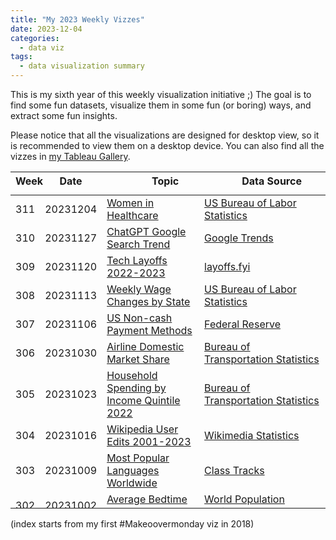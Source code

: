 ```yaml
---
title: "My 2023 Weekly Vizzes"
date: 2023-12-04
categories:
  - data viz
tags:
  - data visualization summary
---
```


This is my sixth year of this weekly visualization initiative ;) The goal is to find some fun datasets, visualize them in some fun (or boring) ways, and extract some fun insights.  

Please notice that all the visualizations are designed for desktop view, so it is recommended to view them on a desktop device. You can also find all the vizzes in [my Tableau Gallery](https://public.tableau.com/profile/yu.dong#!/).  


<table>
<thead style="display:block;width:100%;">
<tr style="display:block;">
<th align="left" width="5%">Week</th>
<th width="15%">Date</th>
<th width="50%">Topic</th>
<th align="left" width="30%">Data Source</th>
</tr>
</thead>
<tbody style="display:block;height:500px;overflow:auto;width:100%;">
<tr>
<td align="left">311</td>
<td>20231204</td>
<td><a href="https://yudong-94.github.io/personal-website/data%20viz/WeeklyViz20231204">Women in Healthcare</a></td>
<td align="left"><a href="https://www.bls.gov/spotlight/2023/healthcare-occupations-in-2022/home.htm">US Bureau of Labor Statistics</a></td>
</tr>
<tr>
<td align="left">310</td>
<td>20231127</td>
<td><a href="https://yudong-94.github.io/personal-website/data%20viz/WeeklyViz20231127">ChatGPT Google Search Trend</a></td>
<td align="left"><a href="https://trends.google.com/trends/explore?geo=US&q=chatgpt&hl=en">Google Trends</a></td>
</tr>
<tr>
<td align="left">309</td>
<td>20231120</td>
<td><a href="https://yudong-94.github.io/personal-website/data%20viz/WeeklyViz20231120">Tech Layoffs 2022-2023</a></td>
<td align="left"><a href="https://layoffs.fyi/">layoffs.fyi</a></td>
</tr>
<tr>
<td align="left">308</td>
<td>20231113</td>
<td><a href="https://yudong-94.github.io/personal-website/data%20viz/WeeklyViz20231113">Weekly Wage Changes by State</a></td>
<td align="left"><a href="https://www.bls.gov/charts/county-employment-and-wages/percent-change-aww-by-state.htm">US Bureau of Labor Statistics</a></td>
</tr>
<tr>
<td align="left">307</td>
<td>20231106</td>
<td><a href="https://yudong-94.github.io/personal-website/data%20viz/WeeklyViz20231106">US Non-cash Payment Methods</a></td>
<td align="left"><a href="https://www.federalreserve.gov/paymentsystems/fr-payments-study.htm">Federal Reserve</a></td>
</tr>
<tr>
<td align="left">306</td>
<td>20231030</td>
<td><a href="https://yudong-94.github.io/personal-website/data%20viz/WeeklyViz20231030">Airline Domestic Market Share</a></td>
<td align="left"><a href="https://www.transtats.bts.gov/">Bureau of Transportation Statistics</a></td>
</tr>
<tr>
<td align="left">305</td>
<td>20231023</td>
<td><a href="https://yudong-94.github.io/personal-website/data%20viz/WeeklyViz20231023">Household Spending by Income Quintile 2022</a></td>
<td align="left"><a href="https://data.bts.gov/stories/s/u3wt-eyhe">Bureau of Transportation Statistics</a></td>
</tr>
<tr>
<td align="left">304</td>
<td>20231016</td>
<td><a href="https://yudong-94.github.io/personal-website/data%20viz/WeeklyViz20231016">Wikipedia User Edits 2001-2023</a></td>
<td align="left"><a href="https://stats.wikimedia.org/#/all-wikipedia-projects">Wikimedia Statistics</a></td>
</tr>
<tr>
<td align="left">303</td>
<td>20231009</td>
<td><a href="https://yudong-94.github.io/personal-website/data%20viz/WeeklyViz20231009">Most Popular Languages Worldwide</a></td>
<td align="left"><a href="https://myclasstracks.com/language-statistics/">Class Tracks</a></td>
</tr>
<tr>
<td align="left">302</td>
<td>20231002</td>
<td><a href="https://yudong-94.github.io/personal-website/data%20viz/WeeklyViz20231002">Average Bedtime by Country</a></td>
<td align="left"><a href="https://worldpopulationreview.com/country-rankings/average-bedtime-by-country">World Population Review</a></td>
</tr>
<tr>
<td align="left">301</td>
<td>20230925</td>
<td><a href="https://yudong-94.github.io/personal-website/data%20viz/WeeklyViz20230925">Bay Area Air Quality 2018-2023</a></td>
<td align="left"><a href="https://www.baaqmd.gov/about-air-quality/current-air-quality/air-monitoring-data/#/aqi-highs?date=2023-09-25&view=monthly">Bay Area Air Quality Management District</a></td>
</tr>
<tr>
<td align="left">300</td>
<td>20230918</td>
<td><a href="https://yudong-94.github.io/personal-website/data%20viz/WeeklyViz20230918">Worldwide Interest Rate</a></td>
<td align="left"><a href="https://tradingeconomics.com/country-list/interest-rate">Trading Economics</a></td>
</tr>
<tr>
<td align="left">299</td>
<td>20230911</td>
<td><a href="https://yudong-94.github.io/personal-website/data%20viz/WeeklyViz20230911">Cruise Passengers 2009-2027</a></td>
<td align="left"><a href="https://www.statista.com/statistics/385445/number-of-passengers-of-the-cruise-industry-worldwide/">Statista</a></td>
</tr>
<tr>
<td align="left">298</td>
<td>20230904</td>
<td><a href="https://yudong-94.github.io/personal-website/data%20viz/WeeklyViz20230904">U.S. Personal Savings Rate</a></td>
<td align="left"><a href="https://fred.stlouisfed.org/series/PSAVERT">FRED</a></td>
</tr>
<tr>
<td align="left">297</td>
<td>20230828</td>
<td><a href="https://yudong-94.github.io/personal-website/data%20viz/WeeklyViz20230828">U.S. Adults' View on Alcohol</a></td>
<td align="left"><a href="https://news.gallup.com/poll/509588/americans-view-moderate-drinking-unhealthy.aspx">Gallup</a></td>
</tr>
<tr>
<td align="left">296</td>
<td>20230821</td>
<td><a href="https://yudong-94.github.io/personal-website/data%20viz/WeeklyViz20230821">Energy Use Per Person 1965-2022</a></td>
<td align="left"><a href="https://ourworldindata.org/grapher/per-capita-energy-use">Our World In Data</a></td>
</tr>
<tr>
<td align="left">295</td>
<td>20230814</td>
<td><a href="https://yudong-94.github.io/personal-website/data%20viz/WeeklyViz20230814">S&P Companies Citing AI on Earning Calls</a></td>
<td align="left"><a href="https://insight.factset.com/highest-number-of-sp-500-companies-citing-ai-on-q1-earnings-calls-in-over-10-years">FactSet</a></td>
</tr>
<tr>
<td align="left">294</td>
<td>20230807</td>
<td><a href="https://yudong-94.github.io/personal-website/data%20viz/WeeklyViz20230807">Wage and Salary Employment Change 2021-31</a></td>
<td align="left"><a href="https://www.bls.gov/spotlight/2023/a-look-at-projected-employment-in-professional-scientific-and-technical-services-2021-31/home.htm">US Bureau of Labor Statistics</a></td>
</tr>
<tr>
<td align="left">293</td>
<td>20230731</td>
<td><a href="https://yudong-94.github.io/personal-website/data%20viz/WeeklyViz20230731">AI Exposure and Wage</a></td>
<td align="left"><a href="https://www.pewresearch.org/social-trends/2023/07/26/earnings-of-workers-with-more-or-less-exposure-to-ai/">Pew Research Center</a></td>
</tr>
<tr>
<td align="left">292</td>
<td>20230724</td>
<td><a href="https://yudong-94.github.io/personal-website/data%20viz/WeeklyViz20230724">Daily Box Office 2019-2023/07</a></td>
<td align="left"><a href="https://www.boxofficemojo.com/daily/2023/?view=year">BoxOfficeMojo.com</a></td>
</tr>
<tr>
<td align="left">291</td>
<td>20230717</td>
<td><a href="https://yudong-94.github.io/personal-website/data%20viz/WeeklyViz20230717">Recovery of Bay Area Weekday Transit Ridership</a></td>
<td align="left"><a href="http://www.bayareaeconomy.org/bay-area-bridge-crossings-monthly-tracker/">Bay Area Council Economic Institute</a></td>
</tr>
<tr>
<td align="left">290</td>
<td>20230710</td>
<td><a href="https://yudong-94.github.io/personal-website/data%20viz/WeeklyViz20230710">Attitudes Towards AI-based Text Generation</a></td>
<td align="left"><a href="https://today.yougov.com/topics/technology/articles-reports/2023/02/01/what-americans-think-about-chatgpt-and-ai-text">YouGov</a></td>
</tr>
<tr>
<td align="left">289</td>
<td>20230703</td>
<td><a href="https://yudong-94.github.io/personal-website/data%20viz/WeeklyViz20230703">Favorite Social Media among US Teens</a></td>
<td align="left"><a href="https://www.pewresearch.org/internet/2022/08/10/teens-social-media-and-technology-2022/">Pew Research Center</a></td>
</tr>
<tr>
<td align="left">288</td>
<td>20230626</td>
<td><a href="https://yudong-94.github.io/personal-website/data%20viz/WeeklyViz20230626">Students Reading For Fun</a></td>
<td align="left"><a href="https://www.nationsreportcard.gov/highlights/ltt/2023/">The Nation's Report Card</a></td>
</tr>
<tr>
<td align="left">287</td>
<td>20230619</td>
<td><a href="https://yudong-94.github.io/personal-website/data%20viz/WeeklyViz20230619">The Most Used Language On The Internet</a></td>
<td align="left"><a href="https://restofworld.org/2023/internet-most-used-languages/">Rest of World</a></td>
</tr>
<tr>
<td align="left">286</td>
<td>20230612</td>
<td><a href="https://yudong-94.github.io/personal-website/data%20viz/WeeklyViz20230612">US Air Travellers 2019-2023</a></td>
<td align="left"><a href="https://www.tsa.gov/travel/passenger-volumes">TSA</a></td>
</tr>
<tr>
<td align="left">285</td>
<td>20230605</td>
<td><a href="https://yudong-94.github.io/personal-website/data%20viz/WeeklyViz20230605">Cities with the Best Work-Life Balance 2022</a></td>
<td align="left"><a href="https://www.getkisi.com/work-life-balance-2022#table">kisi</a></td>
</tr>
<tr>
<td align="left">284</td>
<td>20230529</td>
<td><a href="https://yudong-94.github.io/personal-website/data%20viz/WeeklyViz20230529">US Employment Occupation Distribution</a></td>
<td align="left"><a href="https://www.bls.gov/news.release/forbrn.htm">U.S. Bureau of Labor Statistics</a></td>
</tr>
<tr>
<td align="left">283</td>
<td>20230522</td>
<td><a href="https://yudong-94.github.io/personal-website/data%20viz/WeeklyViz20230522">Stress Levels at Work</a></td>
<td align="left"><a href="https://www.apa.org/pubs/reports/work-well-being/compounding-pressure-2021">American Psychological Association</a></td>
</tr>
<tr>
<td align="left">282</td>
<td>20230515</td>
<td><a href="https://yudong-94.github.io/personal-website/data%20viz/WeeklyViz20230515">Zelda Main Series Sales</a></td>
<td align="left"><a href="https://vgsales.fandom.com/wiki/The_Legend_of_Zelda">Fandom</a></td>
</tr>
<tr>
<td align="left">281</td>
<td>20230508</td>
<td><a href="https://yudong-94.github.io/personal-website/data%20viz/WeeklyViz20230508">Global Personal Luxury Goods Market</a></td>
<td align="left"><a href="https://www.bain.com/insights/renaissance-in-uncertainty-luxury-builds-on-its-rebound/">Bain & Company</a></td>
</tr>
<tr>
<td align="left">280</td>
<td>20230501</td>
<td><a href="https://yudong-94.github.io/personal-website/data%20viz/WeeklyViz20230501">First Republic Bank Failure</a></td>
<td align="left"><a href="https://finance.yahoo.com/quote/FRC/history">Yahoo Finance</a></td>
</tr>
<tr>
<td align="left">279</td>
<td>20230424</td>
<td><a href="https://yudong-94.github.io/personal-website/data%20viz/WeeklyViz20230424">Top US Credit Cards Issuers</a></td>
<td align="left"><a href="https://wallethub.com/edu/cc/market-share-by-credit-card-issuer/25530">wallethub</a></td>
</tr>
<tr>
<td align="left">278</td>
<td>20230417</td>
<td><a href="https://yudong-94.github.io/personal-website/data%20viz/WeeklyViz20230417">Retirement Ages Around the World</a></td>
<td align="left"><a href="https://stats.oecd.org/Index.aspx?QueryId=111940">OECD</a></td>
</tr>
<tr>
<td align="left">277</td>
<td>20230410</td>
<td><a href="https://yudong-94.github.io/personal-website/data%20viz/WeeklyViz20230410">AI Capabilities Embedded in Businesses</a></td>
<td align="left"><a href="https://aiindex.stanford.edu/report/">Stanford University</a></td>
</tr>
<tr>
<td align="left">276</td>
<td>20230403</td>
<td><a href="https://yudong-94.github.io/personal-website/data%20viz/WeeklyViz20230403">Do Millennials Own or Rent Home</a></td>
<td align="left"><a href="https://www.rentcafe.com/blog/rental-market/market-snapshots/millennials-switch-renter-to-owner-majority/">Rentcafe</a></td>
</tr>
<tr>
<td align="left">275</td>
<td>20230327</td>
<td><a href="https://yudong-94.github.io/personal-website/data%20viz/WeeklyViz20230327">Attitudes Towards AI</a></td>
<td align="left"><a href="https://www.pewresearch.org/internet/2022/03/17/how-americans-think-about-artificial-intelligence/">Pew Research Center</a></td>
</tr>
<tr>
<td align="left">274</td>
<td>20230320</td>
<td><a href="https://yudong-94.github.io/personal-website/data%20viz/WeeklyViz20230320">Credit Suisse vs. UBS Stock Price</a></td>
<td align="left"><a href="https://finance.yahoo.com/quote/UBS/history?period1=1325376000&period2=1679270400&interval=1d&filter=history&frequency=1d&includeAdjustedClose=true">Yahoo Finance</a></td>
</tr>
<tr>
<td align="left">273</td>
<td>20230313</td>
<td><a href="https://yudong-94.github.io/personal-website/data%20viz/WeeklyViz20230313">Global PE/VC Funding Round Investments 2022</a></td>
<td align="left"><a href="https://www.spglobal.com/marketintelligence/en/news-insights/latest-news-headlines/global-venture-capital-deal-value-falls-66-7-yoy-in-december-2022-73826071">S&P Global</a></td>
</tr>
<tr>
<td align="left">272</td>
<td>20230306</td>
<td><a href="https://yudong-94.github.io/personal-website/data%20viz/WeeklyViz20230306">US Top 10 Metro Office Occupancy Rate</a></td>
<td align="left"><a href="https://www.kastle.com/safety-wellness/getting-america-back-to-work-occupancy-by-day-of-week/">Kastle Systems</a></td>
</tr>
<tr>
<td align="left">271</td>
<td>20230227</td>
<td><a href="https://yudong-94.github.io/personal-website/data%20viz/WeeklyViz20230227">San Francisco Weekly Precipitation</a></td>
<td align="left"><a href="https://www.ncdc.noaa.gov/cdo-web/search">NOAA(National Oceanic and Atmospheric Administration)</a></td>
</tr>
<tr>
<td align="left">270</td>
<td>20230220</td>
<td><a href="https://yudong-94.github.io/personal-website/data%20viz/WeeklyViz20230220">American's Trust in Mass Media is Declining Over Time</a></td>
<td align="left"><a href="https://news.gallup.com/poll/403166/americans-trust-media-remains-near-record-low.aspx">Gallup</a></td>
</tr>
<tr>
<td align="left">269</td>
<td>20230213</td>
<td><a href="https://yudong-94.github.io/personal-website/data%20viz/WeeklyViz20230213">US Search Engine Market Share Top 10</a></td>
<td align="left"><a href="https://gs.statcounter.com/search-engine-market-share/all/united-states-of-america/#monthly-200901-202301">statcounter</a></td>
</tr>
<tr>
<td align="left">268</td>
<td>20230206</td>
<td><a href="https://yudong-94.github.io/personal-website/data%20viz/WeeklyViz20230206">Which Country Gets the Most Paid Vacation Days</a></td>
<td align="left"><a href="https://resume.io/blog/which-country-gets-the-most-paid-vacation-days">resume.io</a></td>
</tr>
<tr>
<td align="left">267</td>
<td>20230130</td>
<td><a href="https://yudong-94.github.io/personal-website/data%20viz/WeeklyViz20230130">EB Green Card Waiting Time for Mainland China Applicants</a></td>
<td align="left"><a href="https://www.jackson-hertogs.com/us-immigration/visa-bulletin-and-quota-movement-2/employment-based-quota-bulletin-movement/">Jackson &  Hertogs</a></td>
</tr>
<tr>
<td align="left">266</td>
<td>20230123</td>
<td><a href="https://yudong-94.github.io/personal-website/data%20viz/WeeklyViz20230123">Spring Festival Travel Rush</a></td>
<td align="left"><a href="https://qianxi.baidu.com/#/">Baidu Qianxi</a></td>
</tr>
<tr>
<td align="left">264</td>
<td>20230116</td>
<td><a href="https://yudong-94.github.io/personal-website/data%20viz/WeeklyViz20230116">US Interstate Migration Pattern 2013-2022</a></td>
<td align="left"><a href="https://www.atlasvanlines.com/resources/migration-patterns">the United Nations</a></td>
</tr>
<tr>
<td align="left">263</td>
<td>20230109</td>
<td><a href="https://yudong-94.github.io/personal-website/data%20viz/WeeklyViz20230109">Population Projection China vs. India</a></td>
<td align="left"><a href="https://population.un.org/dataportal/data/indicators/70/locations/156,356/start/1990/end/2100/line/linetimeplot">Atlas Van Lines</a></td>
</tr>
<tr>
<td align="left">262</td>
<td>20230102</td>
<td><a href="https://yudong-94.github.io/personal-website/data%20viz/WeeklyViz20230102">US Consumers Excited for Holiday Shopping</a></td>
<td align="left"><a href="https://www.mckinsey.com/capabilities/growth-marketing-and-sales/our-insights/us-holiday-shopping-2022-tis-the-season-to-be-cautiously-optimistic">Mckinsey</a></td>
</tr>
</tbody>
</table>

(index starts from my first #Makeoovermonday viz in 2018)
